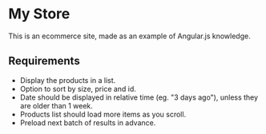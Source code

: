 My Store
====

This is an ecommerce site, made as an example of Angular.js knowledge.

Requirements
----

- Display the products in a list.
- Option to sort by size, price and id.
- Date should be displayed in relative time (eg. "3 days ago"), unless they are older than 1 week.
- Products list should load more items as you scroll.
- Preload next batch of results in advance.
